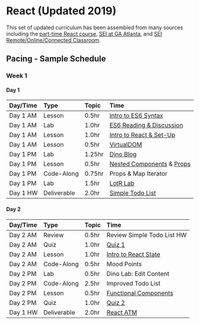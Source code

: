 # React \(Updated 2019\)

This set of updated curriculum has been assembled from many sources including the [part-time React course](https://git.generalassemb.ly/react-development/react-development-course-materials), [SEI at GA Atlanta](https://generalassemb.ly/locations/atlanta), and [SEI Remote/Online/Connected Classroom](https://generalassemb.ly/education/software-engineering-immersive-remote/online).

## Pacing - Sample Schedule

### Week 1

#### Day 1

| Day/Time | Type | Topic | Time |
| :--- | :--- | :--- | :--- |
| Day 1 AM | Lesson | 0.5hr | [Intro to ES6 Syntax](es6-syntax/) |
| Day 1 AM | Lab | 1.0hr | [ES6 Reading & Discussion](es6-syntax/) |
| Day 1 AM | Lesson | 1.0hr | [Intro to React & Set-Up](intro-react/) |
| Day 1 AM | Lesson | 0.5hr | [VirtualDOM](intro-react/virtual-dom.md) |
| Day 1 PM | Lab | 1.25hr | [Dino Blog](intro-react/dino-blog-lab.md) |
| Day 1 PM | Lesson | 0.5hr | [Nested Components](intro-react/nested.md) & [Props](intro-react/props.md) |
| Day 1 PM | Code-Along | 0.75hr | Props & Map Iterator |
| Day 1 PM | Lab | 1.5hr | [LotR Lab](intro-react/lotr.md) |
| Day 1 HW | Deliverable | 2.0hr | [Simple Todo List](https://github.com/WDI-SEA/react_toDo_deliverable) |

#### Day 2

| Day/Time | Type | Topic | Time |
| :--- | :--- | :--- | :--- |
| Day 2 AM | Review | 0.5hr | Review Simple Todo List HW |
| Day 2 AM | Quiz | 1.0hr | [Quiz 1](./) |
| Day 2 AM | Lesson | 1.0hr | [Intro to React State](https://github.com/TaylorDarneille/notes-1/tree/a13a0ac2fda9db5974a38bd1c5c7463b0a34a1ca/16-react/react-state/readme.html) |
| Day 2 AM | Code-Along | 0.5hr | Mood Points |
| Day 2 PM | Lab | 0.5hr | Dino Lab: Edit Content |
| Day 2 PM | Code-Along | 2.5hr | Improved Todo List |
| Day 2 PM | Lesson | 0.5hr | [Functional Components](./) |
| Day 2 PM | Quiz | 1.0hr | [Quiz 2](./) |
| Day 1 HW | Deliverable | 2.0hr | [React ATM](https://github.com/WDI-SEA/react_atm_global) |

